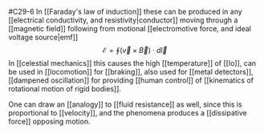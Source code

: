 #C29-6 
In [[Faraday's law of induction]] these can be produced in any [[electrical conductivity, and resistivity|conductor]] moving through a [[magnetic field]] following from motional [[electromotive force, and ideal voltage source|emf]] $$\mathcal{E}=\oint(\vec{v}\times\vec{B})\cdot d\vec{l}$$
In [[celestial mechanics]] this causes the high [[temperature]] of [[Io]], can be used in [[locomotion]] for [[braking]], also used for [[metal detectors]], [[dampened oscillation]] for providing [[human control]] of [[kinematics of rotational motion of rigid bodies]].

One can draw an [[analogy]] to [[fluid resistance]] as well, since this is proportional to [[velocity]], and the phenomena produces a [[dissipative force]] opposing motion.